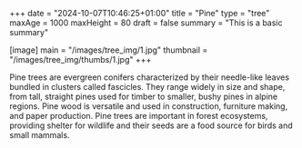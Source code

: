 +++
date = "2024-10-07T10:46:25+01:00"
title = "Pine"
type = "tree"
maxAge = 1000
maxHeight = 80
draft = false
summary = "This is a basic summary" 

[image]
main = "/images/tree_img/1.jpg"
thumbnail = "/images/tree_img/thumbs/1.jpg"
+++

Pine trees are evergreen conifers characterized by their needle-like leaves bundled in clusters called fascicles. They range widely in size and shape, from tall, straight pines used for timber to smaller, bushy pines in alpine regions. Pine wood is versatile and used in construction, furniture making, and paper production. Pine trees are important in forest ecosystems, providing shelter for wildlife and their seeds are a food source for birds and small mammals.
